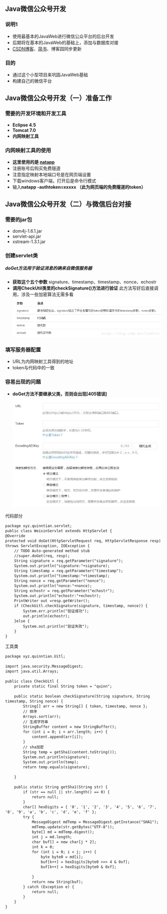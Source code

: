 ## Java微信公众号开发
### 说明1
* 使用最基本的JavaWeb进行微信公众平台的后台开发
* 后期将在基本的JavaWeb的基础上，添加与数据库对接
* [CSDN博客][1]、[简书][2]、博客园同步更新
### 目的
* 通过这个小型项目来巩固JavaWeb基础
* 构建自己的微信平台
## Java微信公众号开发（一）准备工作
### 需要的开发环境和开发工具

* **Eclipse 4.5**
* **Tomcat 7.0**
* **内网映射工具**
### 内网映射工具的使用
* **这里使用的是 [natapp](https://natapp.cn/)**
*  注册账号后购买免费隧道
*  注意指定映射本地端口号是在网页端设置
*  下载windows客户端，打开后是命令行模式
*  输入**natapp -authtoken=xxxxx （此为网页端的免费隧道的token）**
## Java微信公众号开发（二）与微信后台对接
### 需要的jar包
*  dom4j-1.6.1.jar
*  servlet-api.jar
*  xstream-1.3.1.jar
### 创建servlet类
##### doGet方法用于验证消息的确来自微信服务器
* **获取这个五个参数**
signature、timestamp、timestamp、nonce、echostr
* **调用CheckUtil类里的checkSignature()方法进行验证**
此方法写好后直接调用，涉及一些加密算法无需多看
![1][3]
### 填写服务器配置
* URL为内网映射工具得到的地址
* token与代码中的一致
### 容易出现的问题
*  **doGet方法不要继承父类，否则会出现[405错误]**
![2][4]


代码部分
``` 
package xyz.quinntian.servlet;
public class WeixinServlet extends HttpServlet {
@Override
protected void doGet(HttpServletRequest req, HttpServletResponse resp) throws ServletException, IOException {
	// TODO Auto-generated method stub
	//super.doGet(req, resp);
	String signature = req.getParameter("signature");
	System.out.println("signature:"+signature);
	String timestamp = req.getParameter("timestamp");
	System.out.println("timestamp:"+timestamp);
	String nonce = req.getParameter("nonce");
	System.out.println("nonce:"+nonce);
	String echostr = req.getParameter("echostr");
	System.out.println("echostr:"+echostr);
	PrintWriter out =resp.getWriter();
	if (CheckUitl.checkSignature(signature, timestamp, nonce)) {
		System.err.println("验证成功");
		out.println(echostr);
	}else {
		System.out.println("验证失败");
	}
}

```
工具类
```          
package xyz.quinntian.Uitl;

import java.security.MessageDigest;
import java.util.Arrays;

public class CheckUitl {
	private static final String token = "quinn";

	public static boolean checkSignature(String signature, String timestamp, String nonce) {
		String[] arr = new String[] { token, timestamp, nonce };
		// 排序
		Arrays.sort(arr);
		// 生成字符串
		StringBuffer content = new StringBuffer();
		for (int i = 0; i < arr.length; i++) {
			content.append(arr[i]);
		}
		// sha加密
        String temp = getSha1(content.toString());
        System.out.println(signature);
        System.out.println(temp);
		return temp.equals(signature);

	}

	public static String getSha1(String str) {
		if (str == null || str.length() == 0) {
			return null;
		}
		char[] hexDigits = { '0', '1', '2', '3', '4', '5', '6', '7', '8', '9', 'a', 'b', 'c', 'd', 'e', 'f' };
		try {
			MessageDigest mdTemp = MessageDigest.getInstance("SHA1");
			mdTemp.update(str.getBytes("UTF-8"));
			byte[] md = mdTemp.digest();
			int j = md.length;
			char buf[] = new char[j * 2];
			int k = 0;
			for (int i = 0; i < j; i++) {
				byte byte0 = md[i];
				buf[k++] = hexDigits[byte0 >>> 4 & 0xf];
				buf[k++] = hexDigits[byte0 & 0xf];

			}
			return new String(buf);
		} catch (Exception e) {
			return null;
		}
	}
}

```


  [1]: https://blog.csdn.net/LeoFitz
  [2]: https://www.jianshu.com/u/20ba9f30c422
  [3]: https://github.com/QuinnTian/WeChat-Java/raw/master/image-md/%E4%BA%94%E4%B8%AA%E5%8F%82%E6%95%B0.png
  [4]: https://github.com/QuinnTian/WeChat-Java/raw/master/image-md/%E6%9C%8D%E5%8A%A1%E5%99%A8%E9%85%8D%E7%BD%AE.png